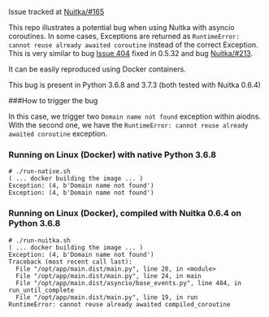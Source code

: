 Issue tracked at [Nuitka/#165](https://github.com/Nuitka/Nuitka/issues/165)

This repo illustrates a potential bug when using Nuitka with asyncio coroutines. In some cases, Exceptions are returned as `RuntimeError: cannot reuse already awaited coroutine` instead of the correct Exception. This is very similar to bug [Issue 404](http://bugs.nuitka.net/issue404) fixed in 0.5.32 and bug [Nuitka/#213](https://github.com/Nuitka/Nuitka/issues/213).

It can be easily reproduced using Docker containers.

This bug is present in Python 3.6.8 and 3.7.3 (both tested with Nuitka 0.6.4)

###How to trigger the bug

In this case, we trigger two `Domain name not found` exception within aiodns. With the second one, we have the `RuntimeError: cannot reuse already awaited coroutine` exception.

### Running on Linux (Docker) with native Python 3.6.8

```
# ./run-native.sh
( ... docker building the image ... )
Exception: (4, b'Domain name not found')
Exception: (4, b'Domain name not found')
```

### Running on Linux (Docker), compiled with Nuitka 0.6.4 on Python 3.6.8

```
# ./run-nuitka.sh
( ... docker building the image ... )
Exception: (4, b'Domain name not found')
Traceback (most recent call last):
  File "/opt/app/main.dist/main.py", line 28, in <module>
  File "/opt/app/main.dist/main.py", line 24, in main
  File "/opt/app/main.dist/asyncio/base_events.py", line 484, in run_until_complete
  File "/opt/app/main.dist/main.py", line 19, in run
RuntimeError: cannot reuse already awaited compiled_coroutine
```
